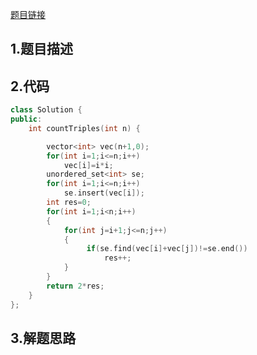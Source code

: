 

[题目链接](https://leetcode-cn.com/problems/count-square-sum-triples/)

## 1.题目描述



## 2.代码

```cpp
class Solution {
public:
    int countTriples(int n) {

        vector<int> vec(n+1,0);
        for(int i=1;i<=n;i++)
            vec[i]=i*i;
        unordered_set<int> se;
        for(int i=1;i<=n;i++)
            se.insert(vec[i]);
        int res=0;
        for(int i=1;i<n;i++)
        {
            for(int j=i+1;j<=n;j++)
            {
                 if(se.find(vec[i]+vec[j])!=se.end())
                     res++;
            }
        }
        return 2*res;
    }
};
```



## 3.解题思路

